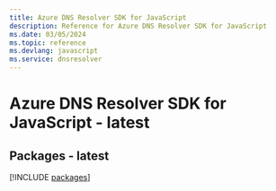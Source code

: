 ```yaml
---
title: Azure DNS Resolver SDK for JavaScript
description: Reference for Azure DNS Resolver SDK for JavaScript
ms.date: 03/05/2024
ms.topic: reference
ms.devlang: javascript
ms.service: dnsresolver
---
```

# Azure DNS Resolver SDK for JavaScript - latest
## Packages - latest
[!INCLUDE [packages](dns-resolver-index.md)]